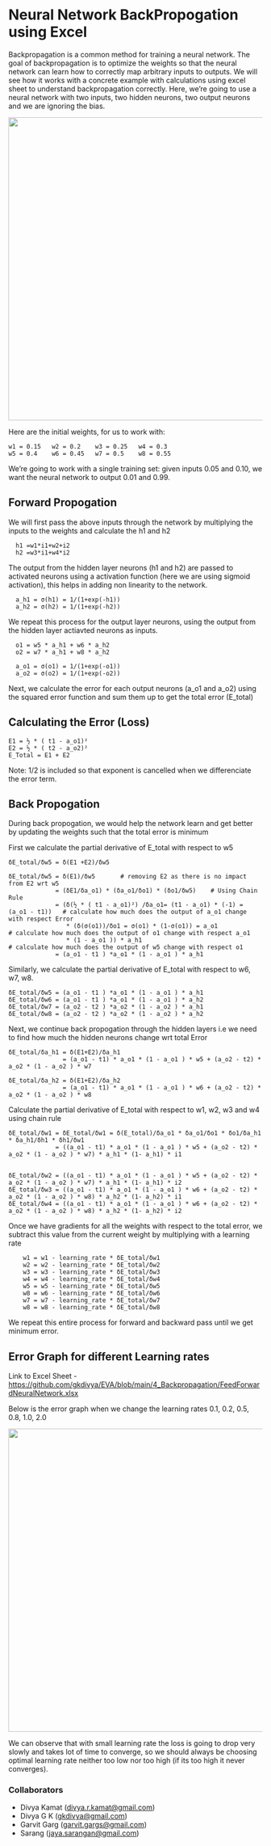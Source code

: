 # Neural Network BackPropogation using Excel

Backpropagation is a common method for training a neural network. The goal of backpropagation is to optimize the weights so that the neural network can learn how to correctly map arbitrary inputs to outputs. We will see how it works with a concrete example with calculations using excel sheet to understand backpropagation correctly. Here, we’re going to use a neural network with two inputs, two hidden neurons, two output neurons and we are ignoring the bias.

<img src="https://user-images.githubusercontent.com/32029699/119680995-4db7e500-be5f-11eb-9155-0776e889dc24.PNG" width="600">

Here are the initial weights, for us to work with:

    w1 = 0.15	w2 = 0.2	w3 = 0.25	w4 = 0.3
    w5 = 0.4	w6 = 0.45	w7 = 0.5	w8 = 0.55



We’re going to work with a single training set: given inputs 0.05 and 0.10, we want the neural network to output 0.01 and 0.99.

## Forward Propogation

We will first pass the above inputs through the network by multiplying the inputs to the weights and calculate the h1 and h2
    
      h1 =w1*i1+w2+i2
      h2 =w3*i1+w4*i2
      
The output from the hidden layer neurons (h1 and h2) are passed to activated neurons using a activation function (here we are using sigmoid activation), this helps in adding non linearity to the network.

      a_h1 = σ(h1) = 1/(1+exp(-h1))
      a_h2 = σ(h2) = 1/(1+exp(-h2))

We repeat this process for the output layer neurons, using the output from the hidden layer actiavted neurons as inputs.

      o1 = w5 * a_h1 + w6 * a_h2
      o2 = w7 * a_h1 + w8 * a_h2
      
      a_o1 = σ(o1) = 1/(1+exp(-o1))
      a_o2 = σ(o2) = 1/(1+exp(-o2))
      
Next, we calculate the error for each output neurons (a_o1 and a_o2) using the squared error function and sum them up to get the total error (E_total)

## Calculating the Error (Loss)
      
    E1 = ½ * ( t1 - a_o1)²
    E2 = ½ * ( t2 - a_o2)²
    E_Total = E1 + E2

Note:  1/2 is included so that exponent is cancelled when we differenciate the error term.
    
## Back Propogation

During back propogation, we would help the network learn and get better by updating the weights such that the total error is minimum

First we calculate the partial derivative of E_total with respect to w5 

    δE_total/δw5 = δ(E1 +E2)/δw5
    
    δE_total/δw5 = δ(E1)/δw5       # removing E2 as there is no impact from E2 wrt w5	
                 = (δE1/δa_o1) * (δa_o1/δo1) * (δo1/δw5)	# Using Chain Rule
                 = (δ(½ * ( t1 - a_o1)²) /δa_o1= (t1 - a_o1) * (-1) = (a_o1 - t1))   # calculate how much does the output of a_o1 change with respect Error
                    * (δ(σ(o1))/δo1 = σ(o1) * (1-σ(o1)) = a_o1                       # calculate how much does the output of o1 change with respect a_o1
                    * (1 - a_o1 )) * a_h1                                            # calculate how much does the output of w5 change with respect o1
                 = (a_o1 - t1 ) *a_o1 * (1 - a_o1 ) * a_h1


Similarly, we calculate the partial derivative of E_total with respect to w6, w7, w8.

    δE_total/δw5 = (a_o1 - t1 ) *a_o1 * (1 - a_o1 ) * a_h1
    δE_total/δw6 = (a_o1 - t1 ) *a_o1 * (1 - a_o1 ) * a_h2
    δE_total/δw7 = (a_o2 - t2 ) *a_o2 * (1 - a_o2 ) * a_h1
    δE_total/δw8 = (a_o2 - t2 ) *a_o2 * (1 - a_o2 ) * a_h2


Next, we continue back propogation through the hidden layers i.e we need to find how much the hidden neurons change wrt total Error

    δE_total/δa_h1 = δ(E1+E2)/δa_h1 
                   = (a_o1 - t1) * a_o1 * (1 - a_o1 ) * w5 + (a_o2 - t2) * a_o2 * (1 - a_o2 ) * w7
                   
    δE_total/δa_h2 = δ(E1+E2)/δa_h2 
                   = (a_o1 - t1) * a_o1 * (1 - a_o1 ) * w6 + (a_o2 - t2) * a_o2 * (1 - a_o2 ) * w8
                   
Calculate the partial derivative of E_total with respect to w1, w2, w3 and w4 using chain rule   

    δE_total/δw1 = δE_total/δw1 = δ(E_total)/δa_o1 * δa_o1/δo1 * δo1/δa_h1 * δa_h1/δh1 * δh1/δw1
                 = ((a_o1 - t1) * a_o1 * (1 - a_o1 ) * w5 + (a_o2 - t2) * a_o2 * (1 - a_o2 ) * w7) * a_h1 * (1- a_h1) * i1
                 
    
    δE_total/δw2 = ((a_o1 - t1) * a_o1 * (1 - a_o1 ) * w5 + (a_o2 - t2) * a_o2 * (1 - a_o2 ) * w7) * a_h1 * (1- a_h1) * i2
    δE_total/δw3 = ((a_o1 - t1) * a_o1 * (1 - a_o1 ) * w6 + (a_o2 - t2) * a_o2 * (1 - a_o2 ) * w8) * a_h2 * (1- a_h2) * i1
    δE_total/δw4 = ((a_o1 - t1) * a_o1 * (1 - a_o1 ) * w6 + (a_o2 - t2) * a_o2 * (1 - a_o2 ) * w8) * a_h2 * (1- a_h2) * i2


Once we have gradients for all the weights with respect to the total error, we subtract this value from the current weight by multiplying with a learning rate

        w1 = w1 - learning_rate * δE_total/δw1
        w2 = w2 - learning_rate * δE_total/δw2
        w3 = w3 - learning_rate * δE_total/δw3
        w4 = w4 - learning_rate * δE_total/δw4
        w5 = w5 - learning_rate * δE_total/δw5
        w8 = w6 - learning_rate * δE_total/δw6
        w7 = w7 - learning_rate * δE_total/δw7
        w8 = w8 - learning_rate * δE_total/δw8

We repeat this entire process for forward and backward pass until we get minimum error.


## Error Graph for different Learning rates

Link to Excel Sheet - https://github.com/gkdivya/EVA/blob/main/4_Backpropagation/FeedForwardNeuralNetwork.xlsx

Below is the error graph when we change the learning rates 0.1, 0.2, 0.5, 0.8, 1.0, 2.0



<img src="https://user-images.githubusercontent.com/42609155/119750792-a31fe080-beb7-11eb-948a-fe1f6d4c74c7.png" width="600">

We can observe that with small learning rate the loss is going to drop very slowly and takes lot of time to converge, so we should always be choosing optimal learning rate neither too low nor too high (if its too high it never converges).

### Collaborators

- Divya Kamat (divya.r.kamat@gmail.com)
- Divya G K (gkdivya@gmail.com)
- Garvit Garg (garvit.gargs@gmail.com)
- Sarang (jaya.sarangan@gmail.com)


